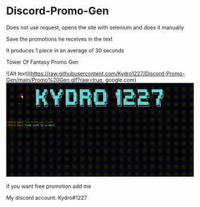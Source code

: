 # Discord-Promo-Gen

Does not use request, opens the site with selenium and does it manually

Save the promotions he receives in the text

It produces 1 piece in an average of 30 seconds

Tower Of Fantasy Promo Gen

![Alt text](https://raw.githubusercontent.com/Kydro1227/Discord-Promo-Gen/main/Promo%20Gen.gif?raw=true, google.com)
<img src='Promo Gen.gif'>



if you want free promotion add me

My discord account: Kydro#1227
